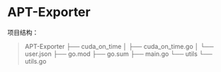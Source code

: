 # APT-Exporter

项目结构：

> APT-Exporter
> ├── cuda_on_time
> │   ├── cuda_on_time.go
> │   └── user.json
> ├── go.mod
> ├── go.sum
> ├── main.go
> └── utils
>     └── utils.go


